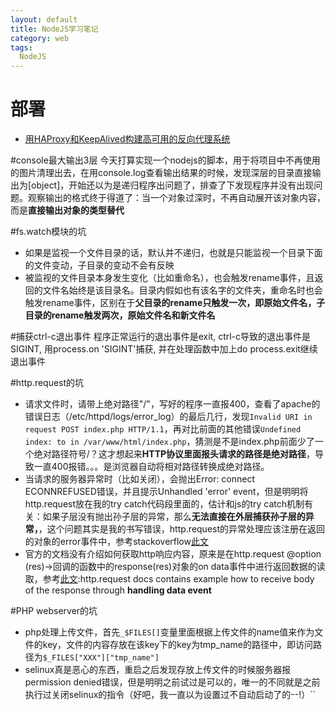 ```yaml
---
layout: default
title: NodeJS学习笔记
category: web
tags: 
  NodeJS
---
```


# 部署

+ [用HAProxy和KeepAlived构建高可用的反向代理系统](http://weizhifeng.net/HA-with-HAProxy-and-KeepAlived.html)





#console最大输出3层
今天打算实现一个nodejs的脚本，用于将项目中不再使用的图片清理出去，在用console.log查看输出结果的时候，发现深层的目录直接输出为[object]，开始还以为是递归程序出问题了，排查了下发现程序并没有出现问题。观察输出的格式终于得道了：当一个对象过深时，不再自动展开该对象内容，而是**直接输出对象的类型替代**


#fs.watch模块的坑
+ 如果是监视一个文件目录的话，默认并不递归，也就是只能监视一个目录下面的文件变动，子目录的变动不会有反映
+ 被监视的文件目录本身发生变化（比如重命名），也会触发rename事件，且返回的文件名始终是该目录名。目录内假如也有该名字的文件夹，重命名时也会触发rename事件，区别在于**父目录的rename只触发一次，即原始文件名，子目录的rename触发两次，原始文件名和新文件名**

#捕获ctrl-c退出事件
程序正常运行的退出事件是exit, ctrl-c导致的退出事件是SIGINT, 用process.on 'SIGINT'捕获, 并在处理函数中加上do process.exit继续退出事件

#http.request的坑
+ 请求文件时，请带上绝对路径"/"，写好的程序一直报400，查看了apache的错误日志（/etc/httpd/logs/error_log）的最后几行，发现`Invalid URI in request POST index.php HTTP/1.1`，再对比前面的其他错误`Undefined index: to in /var/www/html/index.php`，猜测是不是index.php前面少了一个绝对路径符号/？这才想起来**HTTP协议里面报头请求的路径是绝对路径**，导致一直400报错。。。是浏览器自动将相对路径转换成绝对路径。
+ 当请求的服务器异常时（比如关闭），会抛出Error: connect ECONNREFUSED错误，并且提示Unhandled 'error' event，但是明明将http.request放在我的try catch代码段里面的，估计和js的try catch机制有关：如果子层没有抛出孙子层的异常，那么**无法直接在外层捕获孙子层的异常，**，这个问题其实是我的书写错误，http.request的异常处理应该注册在返回的对象的error事件中，参考stackoverflow[此文](http://stackoverflow.com/questions/8381198/catching-econnrefused-in-node-js-with-http-request)
+ 官方的文档没有介绍如何获取http响应内容，原来是在http.request @option (res)->回调的函数中的response(res)对象的on data事件中进行返回数据的读取，参考[此文](http://stackoverflow.com/questions/6968448/where-is-body-in-a-nodejs-http-get-response):http.request docs contains example how to receive body of the response through **handling data event**

#PHP webserver的坑
+ php处理上传文件，首先`_$FILES[]`变量里面根据上传文件的name值来作为文件的key，文件的内容存放在该key下的key为tmp\_name的路径中，即访问路径为`$_FILES["XXX"]["tmp_name"]`
+ selinux真是恶心的东西，重启之后发现存放上传文件的时候服务器报permission denied错误，但是明明之前试过是可以的，唯一的不同就是之前执行过关闭selinux的指令（好吧，我一直以为设置过不自动启动了的--!）``
